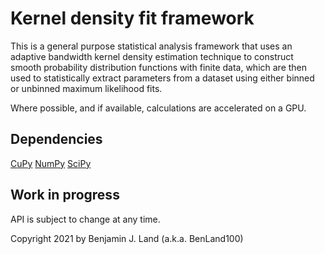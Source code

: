 # Kernel density fit framework

This is a general purpose statistical analysis framework that uses an adaptive
bandwidth kernel density estimation technique to construct smooth probability
distribution functions with finite data, which are then used to statistically
extract parameters from a dataset using either binned or unbinned maximum 
likelihood fits.

Where possible, and if available, calculations are accelerated on a GPU.

## Dependencies

[CuPy](https://cupy.dev/)
[NumPy](https://numpy.org/)
[SciPy](https://www.scipy.org/)

## Work in progress

API is subject to change at any time.



Copyright 2021 by Benjamin J. Land (a.k.a. BenLand100)
